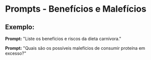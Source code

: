 # Prompts - Benefícios e Malefícios

## Exemplo:
**Prompt:** "Liste os benefícios e riscos da dieta carnívora."

**Prompt:** "Quais são os possíveis malefícios de consumir proteína em excesso?"


